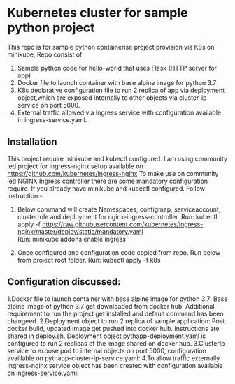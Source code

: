 # Kubernetes cluster for sample python project

This repo is for sample python containerise project provision via K8s on minikube, Repo consist of:
 1. Sample python code for hello-world that uses Flask (HTTP server for app)
 2. Docker file to launch container with base alpine image for python 3.7
 3. K8s declarative configuration file to run 2 replica of app via deployment object,which are exposed internally to other objects via cluster-ip service on port 5000.
 4. External traffic allowed via Ingress service with configuration available in ingress-service.yaml.
  

## Installation

This project require minikube and kubectl configured.
I am using community led project for ingress-nginx setup available on https://github.com/kubernetes/ingress-nginx
To make use on community led NGINX Ingress controller there are some mandatory configuration require. If you already have minikube and kubectl configured.
Follow instruction:-
1. Below command  will create Namespaces, configmap, serviceaccount, clusterrole and deployment for nginx-ingress-controller. 
    Run:  kubectl apply -f https://raw.githubusercontent.com/kubernetes/ingress-nginx/master/deploy/static/mandatory.yaml 	
    Run: minikube addons enable ingress

2. Once configured and configuration code copied from repo. Run below from project root folder.
   Run:  kubectl apply -f k8s


## Configuration discussed:

1.Docker file to launch container with base alpine image for python 3.7:
  Base alpine image of python 3.7 get downloaded from docker hub. 
  Additional requirement to run the project get installed and  default command has been changeed.
2.Deployment object to run 2 replica of sample application:
  Post docker build, updated image get pushed into docker hub. Instructions are shared in deploy.sh. 
  Deployment object pythapp-deployment.yaml is configured to run 2 replicas of the image shared on docker hub.
3.ClusterIp service to expose pod to internal objects on port 5000, configuration availlable on pythapp-cluster-ip-service.yaml: 
4.To allow traffic externally Ingress-nginx service object has been created with configuration available on ingress-service.yaml:
  
